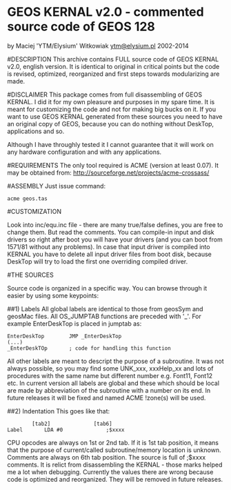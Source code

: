 

GEOS KERNAL v2.0 - commented source code of GEOS 128
====================================================

by Maciej 'YTM/Elysium' Witkowiak <ytm@elysium.pl>
2002-2014


#DESCRIPTION
This archive contains FULL source code of GEOS KERNAL v2.0, english version.
It is identical to original in critical points but the code is revised,
optimized, reorganized and first steps towards modularizing are made.



#DISCLAIMER
This package comes from full disassembling of GEOS KERNAL. I did it for my
own pleasure and purposes in my spare time. It is meant for customizing the
code and not for making big bucks on it. If you want to use GEOS KERNAL
generated from these sources you need to have an original copy of GEOS,
because you can do nothing without DeskTop, applications and so.

Although I have throughly tested it I cannot guarantee that it will work on
any hardware configuration and with any applications.



#REQUIREMENTS
The only tool required is ACME (version at least 0.07). It may be obtained
from:
http://sourceforge.net/projects/acme-crossass/

#ASSEMBLY
Just issue command:
```
acme geos.tas
```


#CUSTOMIZATION

Look into inc/equ.inc file - there are many true/false defines, you are free
to change them. But read the comments. You can compile-in input and disk
drivers so right after boot you will have your drivers (and you can boot from
1571/81 without any problems). In case that input driver is compiled into
KERNAL you have to delete all input driver files from boot disk, because
DeskTop will try to load the first one overriding compiled driver.



#THE SOURCES

Source code is organized in a specific way. You can browse through it easier
by using some keypoints:

##1) Labels
All global labels are identical to those from geosSym and geosMac files. All
OS_JUMPTAB functions are preceded with '_'. For example EnterDeskTop is placed
in jumptab as:
```
EnterDeskTop		JMP _EnterDeskTop
(...)
_EnterDeskTOp		; code for handling this function
```

All other labels are meant to descript the purpose of a subroutine. It was not
always possible, so you may find some UNK_xxx, xxxHelp_xx and lots of
procedures with the same name but different number e.g. Font11, Font12 etc.
In current version all labels are global and these which should be local are
made by abbreviation of the subroutine with a number on its end.
In future releases it will be fixed and named ACME !zone(s) will be used.

##2) Indentation
This goes like that:
```
		[tab2]				[tab6]
Label		LDA #0				;$xxxx
```

CPU opcodes are always on 1st or 2nd tab. If it is 1st tab position, it means
that the purpose of current/called subroutine/memory location is unknown.
Comments are always on 6th tab position. The source is full of ;$xxxx
comments. It is relict from disassembling the KERNAL - those marks helped me
a lot when debugging. Currently the values there are wrong because code is
optimized and reorganized. They will be removed in future releases.

